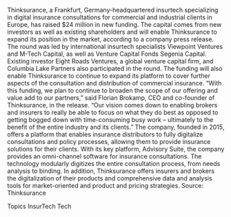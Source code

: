 Thinksurance, a Frankfurt, Germany-headquartered insurtech specializing in digital insurance consultations for commercial and industrial clients in Europe, has raised $24 million in new funding.
The capital comes from new investors as well as existing shareholders and will enable Thinksurance to expand its position in the market, according to a company press release. The round was led by international insurtech specialists Viewpoint Ventures and M-Tech Capital, as well as Venture Capital Fonds Segenia Capital. Existing investor Eight Roads Ventures, a global venture capital firm, and Columbia Lake Partners also participated in the round.
The funding will also enable Thinksurance to continue to expand its platform to cover further aspects of the consultation and distribution of commercial insurance.
“With this funding, we plan to continue to broaden the scope of our offering and value add to our partners,” said Florian Brokamp, CEO and co-founder of Thinksurance, in the release. “Our vision comes down to enabling brokers and insurers to really be able to focus on what they do best as opposed to getting bogged down with time-consuming busy work – ultimately to the benefit of the entire industry and its clients.”
The company, founded in 2015, offers a platform that enables insurance distributors to fully digitalize consultations and policy processes, allowing them to provide insurance solutions for their clients. With its key platform, Advisory Suite, the company provides an omni-channel software for insurance consultations. The technology modularly digitizes the entire consultation process, from needs analysis to binding. In addition, Thinksurance offers insurers and brokers the digitalization of their products and comprehensive data and analysis tools for market-oriented and product and pricing strategies.
Source: Thinksurance

Topics
InsurTech
Tech
